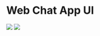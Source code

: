 # Web Chat App UI
![](https://github.com/rishabhdavesar/ChatAppUI/blob/master/img.png)
![](https://github.com/rishabhdavesar/ChatAppUI/blob/master/zoomentump.gif)

